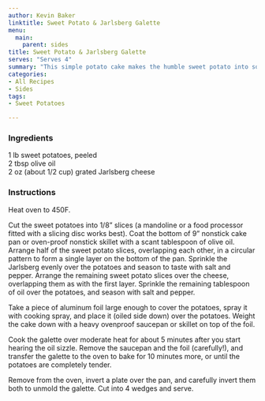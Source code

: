 ```yaml
---
author: Kevin Baker
linktitle: Sweet Potato & Jarlsberg Galette
menu:
  main:
    parent: sides
title: Sweet Potato & Jarlsberg Galette
serves: "Serves 4"
summary: "This simple potato cake makes the humble sweet potato into something a little more elevated, and it looks great on the plate."
categories:
- All Recipes
- Sides
tags:
- Sweet Potatoes

---
```

### Ingredients

<div class="ingredient-list">

1 lb sweet potatoes, peeled  
2 tbsp olive oil  
2 oz (about 1/2 cup) grated Jarlsberg cheese  

</div>

### Instructions
Heat oven to 450F. 

Cut the sweet potatoes into 1/8” slices (a mandoline or a food processor fitted with a slicing disc works best). Coat the bottom of 9” nonstick cake pan or oven-proof nonstick skillet with a scant tablespoon of olive oil. Arrange half of the sweet potato slices, overlapping each other, in a circular pattern to form a single layer on the bottom of the pan. Sprinkle the Jarlsberg evenly over the potatoes and season to taste with salt and pepper. Arrange the remaining sweet potato slices over the cheese, overlapping them as with the first layer. Sprinkle the remaining tablespoon of oil over the potatoes, and season with salt and pepper.

Take a piece of aluminum foil large enough to cover the potatoes, spray it with cooking spray, and place it (oiled side down) over the potatoes. Weight the cake down with a heavy ovenproof saucepan or skillet on top of the foil.

Cook the galette over moderate heat for about 5 minutes after you start hearing the oil sizzle. Remove the saucepan and the foil (carefully!), and transfer the galette to the oven to bake for 10 minutes more, or until the potatoes are completely tender.

Remove from the oven, invert a plate over the pan, and carefully invert them both to unmold the galette. Cut into 4 wedges and serve.
